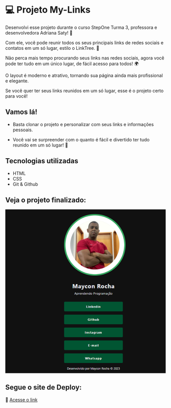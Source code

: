 # 💻 Projeto My-Links
Desenvolvi esse projeto durante o curso StepOne Turma 3, professora e desenvolvedora Adriana Saty! 🚀

Com ele, você pode reunir todos os seus principais links de redes sociais e contatos em um só lugar, estilo o LinkTree. 🔗

Não perca mais tempo procurando seus links nas redes sociais, agora você pode ter tudo em um único lugar, de fácil acesso para todos! 🌍

O layout é moderno e atrativo, tornando sua página ainda mais profissional e elegante.

Se você quer ter seus links reunidos em um só lugar, esse é o projeto certo para você!

## Vamos lá!

- Basta clonar o projeto e personalizar com seus links e informações pessoais.

- Você vai se surpreender com o quanto é fácil e divertido ter tudo reunido em um só lugar! 🚀

## Tecnologias utilizadas

- HTML
- CSS
- Git & Github

## Veja o projeto finalizado:

![Alt text](image.png)

## Segue o site de Deploy:

🔗 [Acesse o link](https://mayconrocha21.github.io/My-Links/)